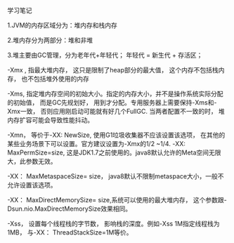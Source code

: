 学习笔记

1.JVM的内存区域分为：堆内存和栈内存

2.堆内存分为两部分：堆和非堆

3.堆主要由GC管理，分为老年代+年轻代； 
                            年轻代 = 新生代 + 存活区；



-Xmx , 指最大堆内存， 这只是限制了heap部分的最大值， 这个内存不包括栈内存， 也不包括堆外使用的内存

-Xms, 指定堆内存空间的初始大小。指定的内存大小，并不是操作系统实际分配的初始值， 而是GC先规划好， 用到才分配。专用服务器上需要保持-Xms和-Xmx一致， 否则应用刚启动可能就有好几个FullGC.  当两者配置不一致的时， 堆内存扩容可能会导致性能抖动。

-Xmn， 等价于-XX: NewSize, 使用G1垃圾收集器不应该设置该选项， 在其他的某些业务场景下可以设置。官方建议设置为-Xmx的1/2 ~1/4.   -XX: MaxPermSize=size, 这是JDK1.7之前使用的。java8默认允许的Meta空间无限大，此参数无效。

-XX： MaxMetaspaceSize= size， java8默认不限制metaspace大小，一般不允许设置该选项。

-XX： MaxDirectMemorySize= size,系统可以使用的最大堆内存， 这个参数跟-Dsun.nio.MaxDirectMemorySize效果相同。

-Xss， 设置每个线程栈的字节数， 影响栈的深度。例如-Xss 1M指定线程栈为1MB， 与-XX： ThreadStackSize=1M等价。


